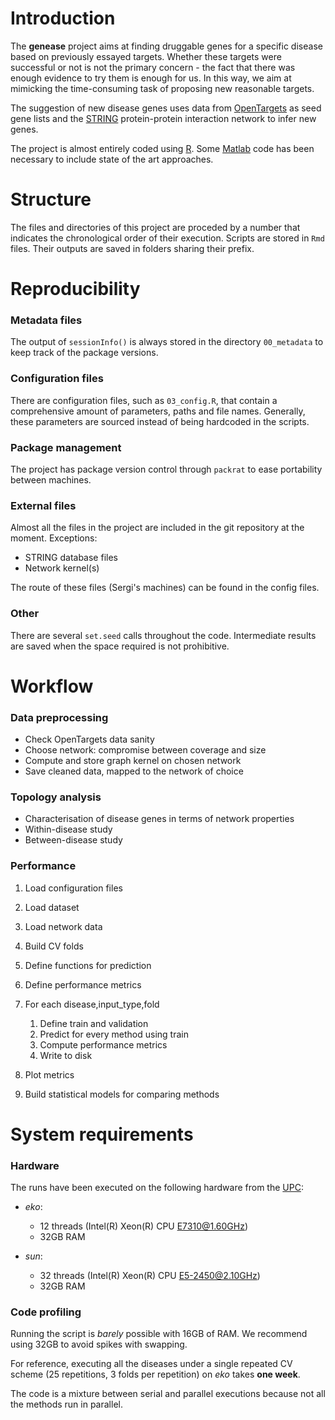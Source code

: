 # Introduction

The **genease** project aims at finding druggable genes for a specific disease based on previously essayed targets. 
Whether these targets were successful or not is not the primary concern - the fact that there was enough evidence to try them is enough for us. 
In this way, we aim at mimicking the time-consuming task of proposing new reasonable targets. 

The suggestion of new disease genes uses data from [OpenTargets](https://www.opentargets.org/) as seed gene lists and the [STRING](https://string-db.org/) protein-protein interaction network to infer new genes. 

The project is almost entirely coded using [R](https://www.r-project.org/). 
Some [Matlab](https://www.mathworks.com/products/matlab.html) code has been necessary to include state of the art approaches.  

# Structure

The files and directories of this project are proceded by a number that indicates the chronological order of their execution. 
Scripts are stored in `Rmd` files. 
Their outputs are saved in folders sharing their prefix. 

# Reproducibility

### Metadata files

The output of `sessionInfo()` is always stored in the directory `00_metadata` to keep track of the package versions.

### Configuration files

There are configuration files, such as `03_config.R`, that contain a comprehensive amount of parameters, paths and file names.
Generally, these parameters are sourced instead of being hardcoded in the scripts.

### Package management

The project has package version control through `packrat` to ease portability between machines.

### External files

Almost all the files in the project are included in the git repository at the moment. 
Exceptions:

* STRING database files
* Network kernel(s)

The route of these files (Sergi's machines) can be found in the config files.

### Other

There are several `set.seed` calls throughout the code. 
Intermediate results are saved when the space required is not prohibitive. 

# Workflow 

### Data preprocessing

* Check OpenTargets data sanity
* Choose network: compromise between coverage and size
* Compute and store graph kernel on chosen network
* Save cleaned data, mapped to the network of choice

### Topology analysis

* Characterisation of disease genes in terms of network properties
* Within-disease study
* Between-disease study

### Performance

1. Load configuration files
2. Load dataset
3. Load network data
4. Build CV folds
5. Define functions for prediction
6. Define performance metrics
7. For each disease,input_type,fold
    
    1. Define train and validation
    2. Predict for every method using train
    3. Compute performance metrics
    4. Write to disk 
8. Plot metrics 
9. Build statistical models for comparing methods


# System requirements

### Hardware

The runs have been executed on the following hardware from the [UPC](http://www.upc.edu):

- *eko*: 

    - 12 threads (Intel(R) Xeon(R) CPU E7310@1.60GHz)
    - 32GB RAM
  
- *sun*:

    - 32 threads (Intel(R) Xeon(R) CPU E5-2450@2.10GHz)
    - 32GB RAM

### Code profiling
  
Running the script is *barely* possible with 16GB of RAM. 
We recommend using 32GB to avoid spikes with swapping.

For reference, executing all the diseases under a single repeated CV scheme (25 repetitions, 3 folds per repetition) on *eko* takes **one week**.

The code is a mixture between serial and parallel executions because not all the methods run in parallel.
